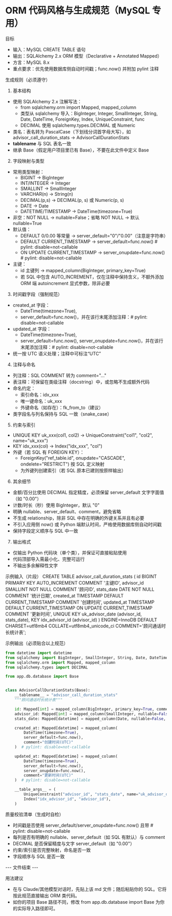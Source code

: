 # ORM 代码风格与生成规范（MySQL 专用）

目标
- 输入：MySQL CREATE TABLE 语句
- 输出：SQLAlchemy 2.x ORM 模型（Declarative + Annotated Mapped）
- 方言：MySQL 8.x
- 重点要求：优先使用数据库侧自动时间戳；func.now() 并附加 pylint 注释

生成规则（必须遵守）
1) 基本结构
- 使用 SQLAlchemy 2.x 注解写法：
  - from sqlalchemy.orm import Mapped, mapped_column
  - 类型从 sqlalchemy 导入：BigInteger, Integer, SmallInteger, String, Date, DateTime, ForeignKey, Index, UniqueConstraint, func
  - DECIMAL 使用 sqlalchemy.types.DECIMAL 或 Numeric
- 类名：表名转为 PascalCase（下划线分词首字母大写），如 advisor_call_duration_stats -> AdvisorCallDurationStats
- __tablename__ 与 SQL 表名一致
- 继承 Base（假定用户项目里已有 Base），不要在此文件中定义 Base

2) 字段映射与类型
- 常用类型映射：
  - BIGINT -> BigInteger
  - INT/INTEGER -> Integer
  - SMALLINT -> SmallInteger
  - VARCHAR(n) -> String(n)
  - DECIMAL(p,s) -> DECIMAL(p, s) 或 Numeric(p, s)
  - DATE -> Date
  - DATETIME/TIMESTAMP -> DateTime(timezone=True)
- 非空：NOT NULL -> nullable=False；省略 NOT NULL -> 默认 nullable=True
- 默认值：
  - DEFAULT 0/0.00 等常量 -> server_default="0"/"0.00"（注意是字符串）
  - DEFAULT CURRENT_TIMESTAMP -> server_default=func.now()  # pylint: disable=not-callable
  - ON UPDATE CURRENT_TIMESTAMP -> server_onupdate=func.now()  # pylint: disable=not-callable
- 主键：
  - id 主键列 -> mapped_column(BigInteger, primary_key=True)
  - 若 SQL 中包含 AUTO_INCREMENT，仅在注释中保持含义，不额外添加 ORM 端 autoincrement 显式参数，除非必要

3) 时间戳字段（强制规范）
- created_at 字段：
  - DateTime(timezone=True),
  - server_default=func.now()，并在该行末尾添加注释：# pylint: disable=not-callable
- updated_at 字段：
  - DateTime(timezone=True),
  - server_default=func.now(), server_onupdate=func.now()，并在该行末尾添加注释：# pylint: disable=not-callable
- 统一按 UTC 语义处理；注释中可标注“UTC”

4) 注释与命名
- 列注释：SQL COMMENT 转为 comment="..."
- 表注释：可保留在类级注释（docstring）中，或忽略不生成额外代码
- 命名约定：
  - 索引命名：idx_xxx
  - 唯一键命名：uk_xxx
  - 外键命名（如存在）：fk_from_to（建议）
- 类字段名与列名保持与 SQL 一致（snake_case）

5) 约束与索引
- UNIQUE KEY uk_xxx(col1, col2) -> UniqueConstraint("col1", "col2", name="uk_xxx")
- KEY idx_xxx(col) -> Index("idx_xxx", "col")
- 外键（若 SQL 有 FOREIGN KEY）：
  - ForeignKey("ref_table.id", onupdate="CASCADE", ondelete="RESTRICT") 按 SQL 定义映射
  - 为外键列创建索引（若 SQL 原本已建则按原样输出）

6) 其余细节
- 金额/百分比使用 DECIMAL 指定精度，必须保留 server_default 文字字面值（如 "0.00"）
- 计数/时长（秒）使用 BigInteger，默认 "0"
- 明确 nullable、server_default、comment，避免省略
- 不生成 relationship，除非 SQL 中存在明确的外键关系并且有必要
- 不引入应用侧 now() 或 Python 端默认时间，严格使用数据库侧自动时间戳
- 保持字段定义顺序与 SQL 中一致

7) 输出格式
- 仅输出 Python 代码块（单个类），并保证可直接粘贴使用
- 代码顶部导入需最小化、完整可运行
- 不输出多余解释性文字

示例输入（片段）
CREATE TABLE advisor_call_duration_stats (
  id BIGINT PRIMARY KEY AUTO_INCREMENT COMMENT '主键ID',
  advisor_id SMALLINT NOT NULL COMMENT '顾问ID',
  stats_date DATE NOT NULL COMMENT '统计日期',
  created_at TIMESTAMP DEFAULT CURRENT_TIMESTAMP COMMENT '创建时间',
  updated_at TIMESTAMP DEFAULT CURRENT_TIMESTAMP ON UPDATE CURRENT_TIMESTAMP COMMENT '更新时间',
  UNIQUE KEY uk_advisor_date (advisor_id, stats_date),
  KEY idx_advisor_id (advisor_id)
) ENGINE=InnoDB DEFAULT CHARSET=utf8mb4 COLLATE=utf8mb4_unicode_ci COMMENT='顾问通话时长统计表';

示例输出（必须贴合以上规范）
```python
from datetime import datetime
from sqlalchemy import BigInteger, SmallInteger, String, Date, DateTime, Index, UniqueConstraint, func
from sqlalchemy.orm import Mapped, mapped_column
from sqlalchemy.types import DECIMAL

from app.db.database import Base


class AdvisorCallDurationStats(Base):
    __tablename__ = "advisor_call_duration_stats"
    """顾问通话时长统计表"""

    id: Mapped[int] = mapped_column(BigInteger, primary_key=True, comment="主键ID")
    advisor_id: Mapped[int] = mapped_column(SmallInteger, nullable=False, comment="顾问ID")
    stats_date: Mapped[datetime] = mapped_column(Date, nullable=False, comment="统计日期")

    created_at: Mapped[datetime] = mapped_column(
        DateTime(timezone=True),
        server_default=func.now(),
        comment="创建时间(UTC)"
    )  # pylint: disable=not-callable

    updated_at: Mapped[datetime] = mapped_column(
        DateTime(timezone=True),
        server_default=func.now(),
        server_onupdate=func.now(),
        comment="更新时间(UTC)"
    )  # pylint: disable=not-callable

    __table_args__ = (
        UniqueConstraint("advisor_id", "stats_date", name="uk_advisor_date"),
        Index("idx_advisor_id", "advisor_id"),
    )
```

质量校验清单（生成时自检）
- 时间戳是否使用 server_default/server_onupdate=func.now() 且带 # pylint: disable=not-callable
- 每列是否有明确的 nullable、server_default（如 SQL 有默认）与 comment
- DECIMAL 是否保留精度与文字 server_default（如 "0.00"）
- 约束/索引是否完整映射，命名是否一致
- 字段顺序与 SQL 是否一致

--- 文件结束 ---

用法建议
- 在与 Claude/其他模型对话时，先贴上该 md 文件；随后粘贴你的 SQL。它将按此规范直接输出 ORM 类代码。
- 如你的项目 Base 路径不同，修改 from app.db.database import Base 为你的实际导入路径即可。